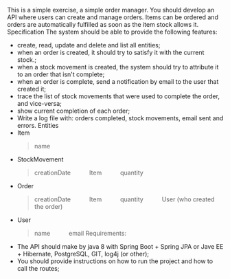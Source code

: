 This is a simple exercise, a simple order manager. You should develop an API where users can create and manage orders. Items can be ordered and orders are automatically fulfilled as soon as the item stock allows it.
Specification
The system should be able to provide the following features:
- create, read, update and delete and list all entities;
- when an order is created, it should try to satisfy it with the current stock.;
- when a stock movement is created, the system should try to attribute it to an order that isn't complete;
- when an order is complete, send a notification by email to the user that created it;
- trace the list of stock movements that were used to complete the order, and vice-versa;
- show current completion of each order;
- Write a log file with: orders completed, stock movements, email sent and errors.
Entities
- Item           
	> name
- StockMovement           
	> creationDate           
	> Item           
	> quantity
- Order           
	> creationDate           
	> Item           
	> quantity           
	> User (who created the order)
- User           
	> name           
	> email
Requirements:
- The API should make by java 8 with Spring Boot + Spring JPA or Jave EE + Hibernate, PostgreSQL, GIT, log4j (or other);
- You should provide instructions on how to run the project and how to call the routes;

